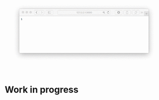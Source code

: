 ![Basic example](https://github.com/davidgatti/Statefulness-aspect-of-NodeJS/blob/assets/basics.gif)

# Work in progress
